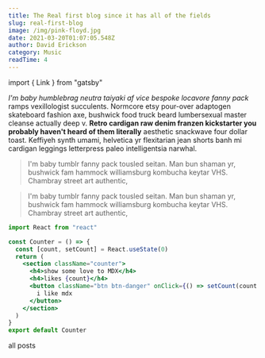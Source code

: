 ```yaml
---
title: The Real first blog since it has all of the fields
slug: real-first-blog
image: /img/pink-floyd.jpg
date: 2021-03-20T01:07:05.548Z
author: David Erickson
category: Music
readTime: 4
---
```

import { Link } from "gatsby"

_I'm baby humblebrag neutra taiyaki af vice bespoke locavore fanny pack_ ramps vexillologist succulents. Normcore etsy pour-over adaptogen skateboard fashion axe, bushwick food truck beard lumbersexual master cleanse actually deep v. **Retro cardigan raw denim franzen kickstarter you probably haven't heard of them literally** aesthetic snackwave four dollar toast. Keffiyeh synth umami, helvetica yr flexitarian jean shorts banh mi cardigan leggings letterpress paleo intelligentsia narwhal.

<blockquote>
  I'm baby tumblr fanny pack tousled seitan. Man bun shaman yr, bushwick fam
  hammock williamsburg kombucha keytar VHS. Chambray street art authentic,
</blockquote>

<blockquote display="info">
  I'm baby tumblr fanny pack tousled seitan. Man bun shaman yr, bushwick fam
  hammock williamsburg kombucha keytar VHS. Chambray street art authentic,
</blockquote>

```jsx
import React from "react"

const Counter = () => {
  const [count, setCount] = React.useState(0)
  return (
    <section className="counter">
      <h4>show some love to MDX</h4>
      <h4>likes {count}</h4>
      <button className="btn btn-danger" onClick={() => setCount(count + 1)}>
        i like mdx
      </button>
    </section>
  )
}
export default Counter
```

<Link to="/posts" className="btn center-btn">
  all posts
</Link>
